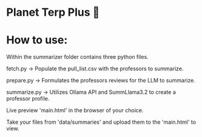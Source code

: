 # Planet Terp Plus 🐢

# How to use: 

Within the summarizer folder contains three python files.

fetch.py     -> Populate the pull_list.csv with the professors to summarize.

prepare.py   -> Formulates the professors reviews for the LLM to summarize.

summarize.py -> Utilizes Ollama API and SummLlama3.2 to create a professor profile.

Live preview 'main.html' in the browser of your choice.

Take your files from 'data/summaries' and upload them to the 'main.html' to view.
